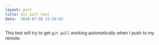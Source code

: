 ```yaml
---
layout: post
title: Git pull test
date: '2018-07-08 21:29:45'
---
```


This test will try to get `git pull` working automatically when I push to my remote.